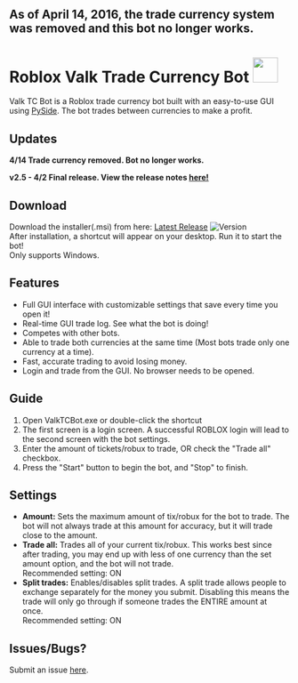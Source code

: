## As of April 14, 2016, the trade currency system was removed and this bot no longer works.  
# Roblox Valk Trade Currency Bot  <image height=45 width=45 src=./valktcbot/images/bot_icon.png>
Valk TC Bot is a Roblox trade currency bot built with an easy-to-use GUI using [PySide](https://pyside.github.io/docs/pyside/index.html). The bot trades between currencies to make a profit.

## Updates
 **4/14 Trade currency removed. Bot no longer works.**
  
 **v2.5 - 4/2 Final release. View the release notes [here!][current_download]**

## Download
Download the installer(.msi) from here: [Latest Release][current_download]   ![Version][release-img]  
After installation, a shortcut will appear on your desktop. Run it to start the bot!  
Only supports Windows.
## Features
 - Full GUI interface with customizable settings that save every time you open it! 
 - Real-time GUI trade log. See what the bot is doing!
 - Competes with other bots.
 - Able to trade both currencies at the same time (Most bots trade only one currency at a time).
 - Fast, accurate trading to avoid losing money.
 - Login and trade from the GUI. No browser needs to be opened.

## Guide
1. Open ValkTCBot.exe or double-click the shortcut
2. The first screen is a login screen. A successful ROBLOX login will lead to the second screen with the bot settings.
3. Enter the amount of tickets/robux to trade, OR check the "Trade all" checkbox.
4. Press the "Start" button to begin the bot, and "Stop" to finish.

## Settings
 - **Amount:** Sets the maximum amount of tix/robux for the bot to trade. The bot will not always trade at this amount for accuracy, but it will trade close to the amount. 
 - **Trade all:** Trades all of your current tix/robux. This works best since after trading, you may end up with less of one currency than the set amount option, and the bot will not trade.  
Recommended setting: ON
 - **Split trades:** Enables/disables split trades. A split trade allows people to exchange separately for the money you submit. Disabling this means the trade will only go through if someone trades the ENTIRE amount at once.  
Recommended setting: ON
	
	
## Issues/Bugs?
Submit an issue [here](https://github.com/cqian19/Roblox-Valk-TC-Bot/issues).


[release-img]:https://img.shields.io/github/release/cqian19/Roblox-Valk-TC-Bot.svg
[current_download]:https://github.com/cqian19/Roblox-Valk-TC-Bot/releases/latest
